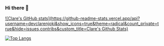 ### Hi there 👋

<!-- [![Readme Card](https://github-readme-stats.vercel.app/api/pin/?username=devclarenjoki&repo=github-readme-stats)](https://github.com/anuraghazra/github-readme-stats) -->


[![Clare's GitHub stats](https://github-readme-stats.vercel.app/api?username=devclarenjoki&show_icons=true&theme=radical&count_private=true&hide=issues,contribs&custom_title=Clare's Github Stats)](https://github.com/anuraghazra/github-readme-stats)

[![Top Langs](https://github-readme-stats.vercel.app/api/top-langs/?username=devclarenjoki&hide_progress=true)](https://github.com/anuraghazra/github-readme-stats)






